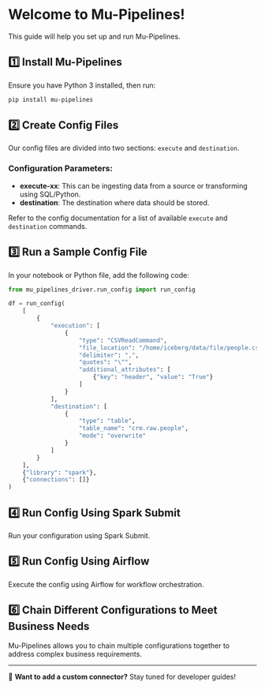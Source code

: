 # Welcome to Mu-Pipelines!

This guide will help you set up and run Mu-Pipelines.

## 1️⃣ Install Mu-Pipelines
Ensure you have Python 3 installed, then run:

```sh
pip install mu-pipelines
```

## 2️⃣ Create Config Files
Our config files are divided into two sections: `execute` and `destination`.

### Configuration Parameters:
- **execute-xx**: This can be ingesting data from a source or transforming using SQL/Python.
- **destination**: The destination where data should be stored.

Refer to the config documentation for a list of available `execute` and `destination` commands.

## 3️⃣ Run a Sample Config File
In your notebook or Python file, add the following code:

```python
from mu_pipelines_driver.run_config import run_config

df = run_config(
    [
        {
            "execution": [
                {
                    "type": "CSVReadCommand",
                    "file_location": "/home/iceberg/data/file/people.csv",
                    "delimiter": ",",
                    "quotes": "\"",
                    "additional_attributes": [
                        {"key": "header", "value": "True"}
                    ]
                }
            ],
            "destination": [
                {
                    "type": "table",
                    "table_name": "crm.raw.people",
                    "mode": "overwrite"
                }
            ]
        }
    ],
    {"library": "spark"},
    {"connections": []}
)
```

## 4️⃣ Run Config Using Spark Submit

Run your configuration using Spark Submit.

## 5️⃣ Run Config Using Airflow

Execute the config using Airflow for workflow orchestration.

## 6️⃣ Chain Different Configurations to Meet Business Needs

Mu-Pipelines allows you to chain multiple configurations together to address complex business requirements.

---
🎯 **Want to add a custom connector?** Stay tuned for developer guides!
